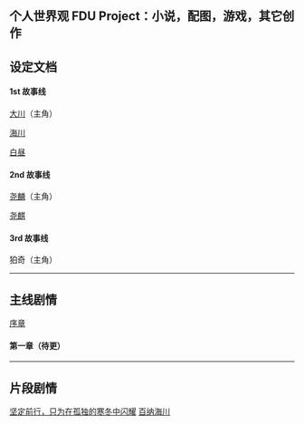 ## 个人世界观 FDU Project：小说，配图，游戏，其它创作

## 设定文档

#### 1st 故事线

[大川](https://github.com/AriizumiKW/FDU-Project-PublicRepo/blob/main/welcome%20to%20FDU%20project/%E8%AE%BE%E5%AE%9A%E6%96%87%E6%A1%A3/%E5%A4%A7%E5%B7%9D.md)（主角）

[海川](https://github.com/AriizumiKW/FDU-Project-PublicRepo/blob/main/welcome%20to%20FDU%20project/%E8%AE%BE%E5%AE%9A%E6%96%87%E6%A1%A3/%E6%B5%B7%E5%B7%9D.md)

[白昼](https://github.com/AriizumiKW/FDU-Project-PublicRepo/blob/main/welcome%20to%20FDU%20project/%E8%AE%BE%E5%AE%9A%E6%96%87%E6%A1%A3/%E7%99%BD%E6%98%BC.md)

#### 2nd 故事线

[尧麟](https://github.com/AriizumiKW/FDU-Project-PublicRepo/blob/main/welcome%20to%20FDU%20project/%E8%AE%BE%E5%AE%9A%E6%96%87%E6%A1%A3/%E5%B0%A7%E9%BA%9F.md)（主角）

[尧麒](https://github.com/AriizumiKW/FDU-Project-PublicRepo/blob/main/welcome%20to%20FDU%20project/%E8%AE%BE%E5%AE%9A%E6%96%87%E6%A1%A3/%E5%B0%A7%E9%BA%92.md)

#### 3rd 故事线

狛奇（主角）

-------

## 主线剧情

[序章](https://github.com/AriizumiKW/FDU-Project-PublicRepo/blob/main/0.md)

#### 第一章（待更）

-------

## 片段剧情

[坚定前行，只为在孤独的寒冬中闪耀](https://github.com/AriizumiKW/FDU-Project-PublicRepo/blob/main/%E7%9F%AD%E7%AF%87%E5%86%85%E5%AE%B9/%E5%9D%9A%E5%AE%9A%E5%89%8D%E8%A1%8C%EF%BC%8C%E5%8F%AA%E4%B8%BA%E5%9C%A8%E5%AD%A4%E7%8B%AC%E7%9A%84%E5%AF%92%E5%86%AC%E4%B8%AD%E9%97%AA%E8%80%80.md)
[百纳海川](https://github.com/AriizumiKW/FDU-Project-PublicRepo/blob/main/%E7%9F%AD%E7%AF%87%E5%86%85%E5%AE%B9/%E7%99%BE%E7%BA%B3%E6%B5%B7%E5%B7%9D.md)
